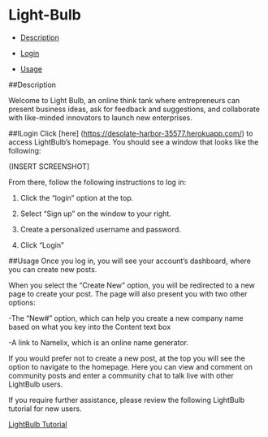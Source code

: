 # Light-Bulb
- [Description](#description)

- [Login](#Login)

- [Usage](#usage)

##Description

Welcome to Light Bulb, an online think tank where entrepreneurs can present business ideas, ask for feedback and suggestions, and collaborate with like-minded innovators to launch new enterprises.

##ILogin
Click [here] (https://desolate-harbor-35577.herokuapp.com/) to access LightBulb’s homepage. You should see a window that looks like the following:

{INSERT SCREENSHOT]

From there, follow the following instructions to log in:

1. Click the “login” option at the top.
 
2. Select “Sign up” on the window to your right.
 
3. Create a personalized username and password.
 
4. Click “Login”

##Usage
Once you log in, you will see your account’s dashboard, where you can create new posts.

When you select the “Create New” option, you will be redirected to a new page to create your post. The page will also present you with two other options:

-The “New#” option, which can help you create a new company name based on what you key into the Content text box

-A link to Namelix, which is an online name generator.

If you would prefer not to create a new post, at the top you will see the option to navigate to the homepage. Here you can view and comment on community posts and enter a community chat to talk live with other LightBulb users.

If you require further assistance, please review the following LightBulb tutorial for new users.


[LightBulb Tutorial](https://drive.google.com/file/d/1Y7c4otvcCveAKAUCvfX8Vv3VE46qFEm8/view)



